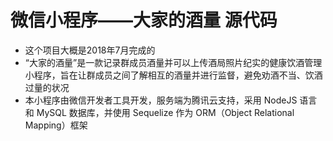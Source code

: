 # 微信小程序——大家的酒量 源代码
+ 这个项目大概是2018年7月完成的
+ “大家的酒量”是一款记录群成员酒量并可以上传酒局照片纪实的健康饮酒管理小程序，旨在让群成员之间了解相互的酒量并进行监督，避免劝酒不当、饮酒过量的状况
+ 本小程序由微信开发者工具开发，服务端为腾讯云支持，采用 NodeJS 语言和 MySQL 数据库，并使用 Sequelize 作为 ORM（Object Relational Mapping）框架
